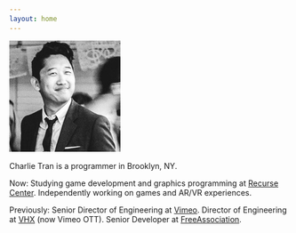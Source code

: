 ```yaml
---
layout: home
---
```


<img title="actual size" id="home-photo" src="/assets/home-photo.jpg" />

Charlie Tran is a programmer in Brooklyn, NY.
 
Now: Studying game development and graphics programming at [Recurse
Center](https://recurse.com). Independently working on games and AR/VR
experiences.

Previously: Senior Director of Engineering at [Vimeo](https://vimeo.com).
Director of Engineering at [VHX](https://ott.vimeo.com) (now Vimeo OTT).
Senior Developer at [FreeAssociation](https://freeassociation.is/).

